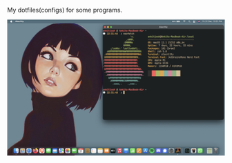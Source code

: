My dotfiles(configs) for some programs.

![Desktop](https://github.com/ankitjosh78/dotfiles/blob/main/rice.png?raw=true)

